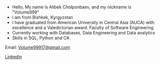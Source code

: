 - Hello, My name is Alibek Cholponbaev, and my nickname is "Volume999"
- I am from Bishkek, Kyrgyzstan
- I have graduated from American University in Central Asia (AUCA) with excellence and a Valedictorian award. Faculty of Software Engineering
- Currently working with Databases, Data Engineering and Data analytics
- Skills in SQL, Python and C#.

Email: Volume99917@gmail.com

[Linkedin](https://www.linkedin.com/in/alibek-cholponbaev/)
